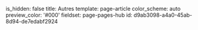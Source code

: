 is_hidden: false
title: Autres
template: page-article
color_scheme: auto
preview_color: '#000'
fieldset: page-pages-hub
id: d9ab3098-a4a0-45ab-8d94-de7edabf2924
